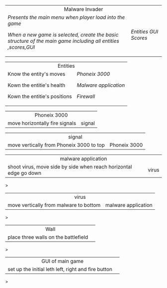 <table><tr align = 'center'><td colspan = '2'>Malware Invader</td></tr><tr><td><em>Presents the main menu when player load into the game</em>

<em>When a new game is selected, create the basic structure of the main game including all entities ,scores,GUI </em>
</td>
<td><em>Entities</em>
<em>GUI</em>
<em>Scores</em></td>
</tr>
</table>

<table><tr align = 'center'><td colspan = '2'>Entities
<tr><td>Know the entity's moves

Kown the entitie's health 

Kown the entitie's positions </td>
<td><em>Phoneix 3000</em>

<em>Malware application</em>

<em>Firewall </em>

</td></tr>
</table>


<table><tr align = 'center'><td colspan = '2'>Phoneix 3000</td></tr><tr><td>move horizontally
fire signals</td><td>signal</td></tr></table>


<table><tr align = 'center'><td colspan = '2'>signal</td></tr><tr><td>move vertically from
Phoneix 3000 to top
</td><td>Phoneix 3000
</td></tr></table>


<table><tr align = 'center'><td colspan = '2'>malware application</td></tr><tr><td>shoot virus, move side by side
when reach horizontal edge go down
</td><td>virus
</td></tr></table>>
<table><tr align = 'center'><td colspan = '2'>virus</td></tr><tr><td>move vertically from malware
to bottom
</td><td>malware application</td></tr></table>>
<table><tr align = 'center'><td colspan = '2'>Wall</td></tr><tr><td>place three walls
on the battlefield
</td><td></td></tr></table>>
<table><tr align = 'center'><td colspan = '2'>GUI of main game</td></tr><tr><td>set up the initial leth
left, right and fire button
</td><td></td></tr></table>>


